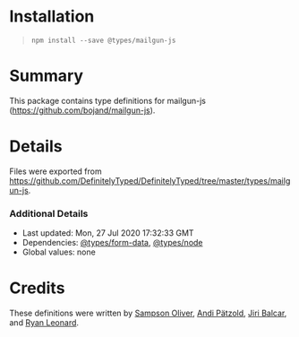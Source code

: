 # Installation
> `npm install --save @types/mailgun-js`

# Summary
This package contains type definitions for mailgun-js (https://github.com/bojand/mailgun-js).

# Details
Files were exported from https://github.com/DefinitelyTyped/DefinitelyTyped/tree/master/types/mailgun-js.

### Additional Details
 * Last updated: Mon, 27 Jul 2020 17:32:33 GMT
 * Dependencies: [@types/form-data](https://npmjs.com/package/@types/form-data), [@types/node](https://npmjs.com/package/@types/node)
 * Global values: none

# Credits
These definitions were written by [Sampson Oliver](https://github.com/sampsonjoliver), [Andi Pätzold](https://github.com/andipaetzold), [Jiri Balcar](https://github.com/JiriBalcar), and [Ryan Leonard](https://github.com/CodeLenny).
